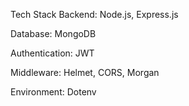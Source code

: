 Tech Stack
Backend: Node.js, Express.js

Database: MongoDB

Authentication: JWT

Middleware: Helmet, CORS, Morgan

Environment: Dotenv
